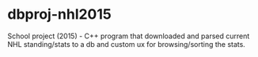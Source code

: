 # dbproj-nhl2015
School project (2015) - C++ program that downloaded and parsed current NHL standing/stats to a db and custom ux for browsing/sorting the stats.
